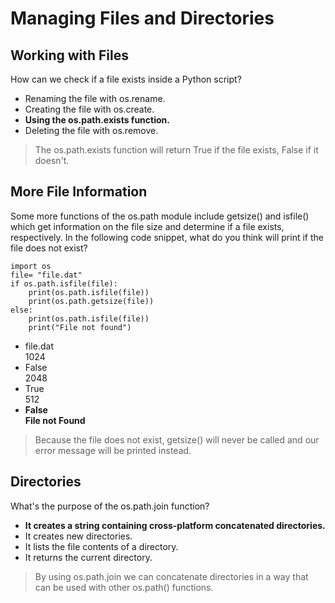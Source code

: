 # Managing Files and Directories

## Working with Files

How can we check if a file exists inside a Python script?

* Renaming the file with os.rename.
* Creating the file with os.create.
* **Using the os.path.exists function.**
* Deleting the file with os.remove.

> The os.path.exists function will return True if the file exists, False if it doesn't.

## More File Information

Some more functions of the os.path module include getsize() and isfile() which get information on the file size and determine if a file exists, respectively. In the following code snippet, what do you think will print if the file does not exist?

```
import os
file= "file.dat"
if os.path.isfile(file):
    print(os.path.isfile(file))
    print(os.path.getsize(file))
else:
	print(os.path.isfile(file))
    print("File not found")
```

* file.dat<br>
1024
* False<br>
2048
* True<br>
512
* **False<br>
File not Found**

> Because the file does not exist, getsize() will never be called and our error message will be printed instead.

## Directories

What's the purpose of the os.path.join function?

* **It creates a string containing cross-platform concatenated directories.**
* It creates new directories.
* It lists the file contents of a directory.
* It returns the current directory.

> By using os.path.join we can concatenate directories in a way that can be used with other os.path() functions.